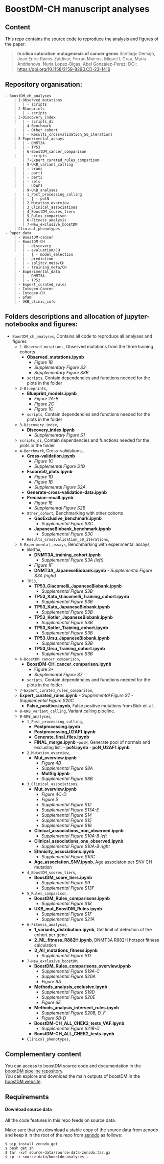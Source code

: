 # BoostDM-CH manuscript analyses

## Content

This repo contains the source code to reproduce the analysis and figures of the paper:

> **In silico saturation mutagenesis of cancer genes**
  Santiago Demajo, Joan Enric Ramis-Zaldivar, Ferran Muinos, Miguel L Grau, Maria Andrianova, Nuria Lopez-Bigas,
  Abel Gonzalez-Perez; DOI: https://doi.org/10.1158/2159-8290.CD-23-1416

## Repository organisation:  
```
- BoostDM_ch_analyses
	| 1-Observed_mutations 
	|	| - scripts
	| 2-Blueprints  
	|	| - scripts 
	| 3-Discovery_index
	|   | - scripts_di
    	| 4-Benchmark
	|   | - Other_cohort
	|   | - Results_crossvalidation_50_iterations
   	| 5-Experimental_assays
	|   | - DNMT3A
	|   | - TP53
    	| 6-BoostDM_cancer_comparison
	|   | - scripts
    	| 7-Expert_curated_rules_comparison
    	| 8-UKB_variant_calling
	|   | - crams
	|   | - part1
	|   | - part2
	|   | - refs
	|   | - U2AF1
    	| 9-UKB_analyses
	|   | 1_Post_processing_calling
	|   |   | - polN
	|   | 2_Mutation_overview
	|   | 3_Clinical_associations
	|   | 4_BoostDM_scores_tiers
	|   | 5_Rules_comparison
	|   | 6-Fitness_analysis
	|   | 7-New_exclusive_boostDM
	| Clinical_phenotypes
- Paper_data
	| - BoostDM-cancer
	| - BoostDM-CH
	|   | - discovery	
	|   | - evaluation/CH
    	|   | - model_selection
	|   | - prediction
	|   | - splitcv_meta/CH
	|   | - training_meta/CH
	| - Experimental_data
	|   | - DNMT3A
	|   | - TP53
	| - Expert_curated_rules
	| - Intogen-Cancer
	| - Intogen-CH
	| - pfam
	| - UKB_clinic_info
```

## Folders descriptions and allocation of jupyter-notebooks and figures:  
- ```BoostDM_ch_analyses```, Contains all code to reproduce all analyses and figures 
    - ```1-Observed_mutations```, Observed mutations from the three training cohorts
    	- 	**Observed_mutations.ipynb**
     		- 	*Figure 1B*
      		- 	*Supplementary Figure S3*
      		- 	*Supplementary Figure S8B*
      	- 	```scripts```, Contain dependencies and functions needed for the plots in the folder
    - ```2-Blueprints```,
    	-	**Blueprint_models.ipynb**
     		-	*Figure 2A-B*
      		-	*Figure 2C*
      		-	*Figure 1C*
        - 	```scripts```, Contain dependencies and functions needed for the plots in the folder
    - ```3-Discovery_index```,
    	-	**Discovery_index.ipynb**
     		-	*Supplementary Figure S1*
	-	```scripts_di```, Contain dependencies and functions needed for the plots in the folder
    - ```4-Benchmark```, Cross-validations...
    	-	**Cross-validation.ipynb**
     		-	*Figure 1C*
      		-	*Supplemental Figure S1G*
      	-	**Fscore50_plots.ipynb**
      		-	*Figure 1D*
      		-	*Figure 1B*
      		-	*Supplemental Figure S2A*
      	-	**Generate-cross-validation-data.ipynb**
      	-	**Precision-recall.ipynb**
      		-	*Figure 1E*
      		-	*Supplemental Figure S2B*
        -	```Other_cohort```, Benchmarking with other cohorts
        	-	**GaoExclusive_benchmark.ipynb**
         		-	*Supplemental Figure S3C*
          	-	**JapaneseBiobank_benchmark.ipynb**
           		-	*Supplemental Figure S3C*
        -	```Results_crossvalidation_50_iterations```,
    - ```5-Experimental_assays```, Benchmarking with experimental assays
        -	```DNMT3A```,
        	-	**DNMT3A_training_cohort.ipynb**
         		-	*Supplemental Figure S3A (left)*
          	-	*Figure 1F*
           	-	**DNMT3A_JapaneseBiobank.ipynb**
            		-	*Supplemental Figure S3A (right)*
        -	```TP53```,
        	-	**TP53_Giacomelli_JapaneseBiobank.ipynb**
        		-	*Supplemental Figure S3B*
        	-	**TP53_Kato_Giacomelli_Training_cohort.ipynb**
        		-	*Supplemental Figure S3B*
        	-	**TP53_Kato_JapaneseBiobank.ipynb**
        		-	*Supplemental Figure S3B*
        	-	**TP53_Kotler_JapaneseBiobank.ipynb**
        		-	*Supplemental Figure S3B*
        	-	**TP53_Kotler_Training_cohort.ipynb**
        		-	*Supplemental Figure S3B*
        	-	**TP53_Ursu_JapaneseBiobank.ipynb**
        		-	*Supplemental Figure S3B*
        	-	**TP53_Ursu_Training_cohort.ipynb**
        		-	*Supplemental Figure S3B*
    - ```6-BoostDM_cancer_comparison```,
        -	**BoostDM-CH_cancer_comparison.ipynb**
      		-	Figure 3*
        	-	*Supplemental Figure S7*
        - 	```scripts```, Contain dependencies and functions needed for the plots in the folder
    - ```7-Expert_curated_rules_comparison```,
  	-	**Expert_curated_rules.ipynb**
    		-	*Supplemental Figure S7*
    		-	*Supplemental Figure S20C*
    	-	**False_positive.ipynb**, False positive mutations from Bick et. al.
    - ```8-UKB_variant_calling```, Variant calling pipeline.
    - ```9-UKB_analyses```,
    	- ```1_Post_processing_calling```,
        	-	**Postprocessing.ipynb**
        	-	**Postprocessing_U2AF1.ipynb**
        	-	**Generate_final_files.ipynb**
        	-	**FINAL_merge.ipynb**
         	-```polN```, Generate pool of normals and excluding list.
            		-	**poN.ipynb**
            		-	**poN_U2AF1.ipynb**
        - ```2_Mutation_overview```,
        	-	**Mut_overview.ipynb**
        		-	*Figure 4B*
        		-	*Supplemental Figure S8A*
        		-	**MutSig.ipynb**
        		-	*Supplemental Figure S8B*
        - ```3_Clinical_associations```,
        	-	**Mut_overview.ipynb**
        		-	*Figure 4C-D*
        		-	*Figure 5*
        		-	*Supplemental Figure S12*
        		-	*Supplemental Figure S13A-E*
        		-	*Supplemental Figure S14*
        		-	*Supplemental Figure S15*
        		-	*Supplemental Figure S16*
        	-	**Clinical_associations_non_observed.ipynb**
        		-	*Supplemental Figure S10A-B left*
        	-	**Clinical_associations_one_observed.ipynb**
        		-	*Supplemental Figure S10A-B right*
        	-	**Ethnicity_associations.ipynb**
        		-	*Supplemental Figure S10C*
        	-	**Age_association_SNV.ipynb**, Age associaton per SNV CH mutation
        - ```4_BoostDM_scores_tiers```,
        	-	**BoostDM_score_tiers.ipynb**
        		-	*Supplemental Figure S9*
        		-	*Supplemental Figure S13F*
        - ```5_Rules_comparison```,
        	-	**BoostDM_Rules_comparisons.ipynb**
        		-	*Supplemental Figure S18*
        	-	**UKB_mut_BoostDM_Rules.ipynb**
        		-	*Supplemental Figure S17*
        		-	*Supplemental Figure S21A*
        - ```6-Fitness_analysis```,
        	-	**1_variants_distribution.ipynb**, Get limit of detection of the cohort per gene
        	-	**2_ML_fitness_R882H.ipynb**, DNMT3A R882H hotspot fitness calculation
        	-	**3_All_mutations_fitness.ipynb**
        		-	*Supplemental Figure S11*
        - ```7-New_exclusive_boostDM```,
        	-	**BoostDM_Rules_comparisons_overview.ipynb**
        		-	*Supplemental Figure S19A-C*
        		-	*Supplemental Figure S20A*
        		-	*Figure 6A*
        	-	**Methods_analysis_exclusive.ipynb**
        		-	*Supplemental Figure S19D*
        		-	*Supplemental Figure S20E*
        		-	*Figure 6E*
        	-	**Methods_analysis_intersect_rules.ipynb**
        		-	*Supplemental Figure S20B, D, F*
        		-	*Figure 6B-D*
        	-	**BoostDM-CH_ALL_CHEK2_tests_VAF.ipynb**
        		-	*Supplemental Figure S21B-D*
        	-	**BoostDM-CH_ALL_CHEK2_tests.ipynb**
        - ```Clinical_phenotypes```,


## Complementary content

You can access to boostDM source code and documentation in the [boostDM pipeline repository](https://bitbucket.org/bbglab/boostdm/src/release/).<br>
You can explore and download the main outputs of boostDM in the [boostDM website](https://www.intogen.org/boostdm).<br>

## Requirements

#### Download source data

All the code features in this repo feeds on source data. 

Make sure that you download a stable copy of the source data from zenodo and keep it in the root of the repo
from [zenodo](https://zenodo.org/) as follows:

```
$ pip install zenodo_get
$ bash get.sh
$ tar -xvf source-data/source-data-zenodo.tar.gz
$ cp -r source-data/boostdm-analyses .
